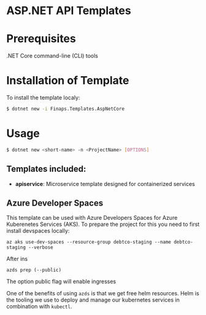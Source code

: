 # ASP.NET API Templates

# Prerequisites 
.NET Core command-line (CLI) tools


# Installation of Template

To install the template localy:

```sh
$ dotnet new -i Finaps.Templates.AspNetCore
```

# Usage

```sh
$ dotnet new <short-name> -n <ProjectName> [OPTIONS]
```

## Templates included: 
  - **apiservice**: Microservice template designed for containerized services 

## Azure Developer Spaces

This template can be used with Azure Developers Spaces for Azure Kuberenetes Services (AKS). To prepare the project for this you need to first install devspaces locally:

```shell
az aks use-dev-spaces --resource-group debtco-staging --name debtco-staging --verbose
```

After ins

```shell
azds prep (--public)
```

The option public flag will enable ingresses

One of the benefits of using `azds` is that we get free helm resources. Helm is the tooling we use to deploy and manage our kubernetes services in combination with `kubectl`.
